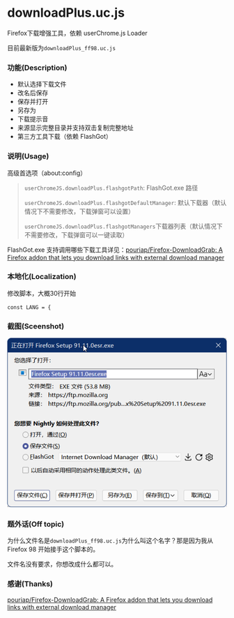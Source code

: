 # downloadPlus.uc.js

Firefox下载增强工具，依赖 userChrome.js Loader

目前最新版为`downloadPlus_ff98.uc.js`

### 功能(Description)

- 默认选择下载文件
- 改名后保存
- 保存并打开
- 另存为
- 下载提示音
- 来源显示完整目录并支持双击复制完整地址
- 第三方工具下载（依赖 FlashGot）

### 说明(Usage)

高级首选项（about:config）

>`userChromeJS.downloadPlus.flashgotPath`: FlashGot.exe 路径
>
>`userChromeJS.downloadPlus.flashgotDefaultManager`: 默认下载器（默认情况下不需要修改，下载弹窗可以设置）
>
>`userChromeJS.downloadPlus.flashgotManagers`下载器列表（默认情况下不需要修改，下载弹窗可以一键读取）

FlashGot.exe 支持调用哪些下载工具详见：[pouriap/Firefox-DownloadGrab: A Firefox addon that lets you download links with external download manager](https://github.com/pouriap/Firefox-DownloadGrab)

### 本地化(Localization)

修改脚本，大概30行开始

```
const LANG = {
```

### 截图(Sceenshot)

![downloadPlus](downloadPlus_ff98.png)

### 题外话(Off topic)

为什么文件名是`downloadPlus_ff98.uc.js`为什么叫这个名字？那是因为我从 Firefox 98 开始接手这个脚本的。

文件名没有要求，你想改成什么都可以。

### 感谢(Thanks)

[pouriap/Firefox-DownloadGrab: A Firefox addon that lets you download links with external download manager](https://github.com/pouriap/Firefox-DownloadGrab)